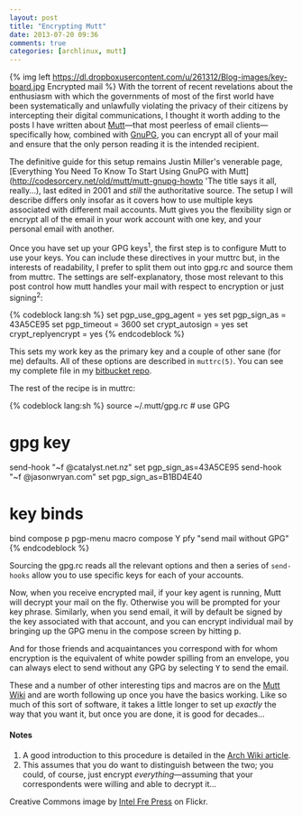 ```yaml
---
layout: post
title: "Encrypting Mutt"
date: 2013-07-20 09:36
comments: true
categories: [archlinux, mutt]
---
```

{% img left https://dl.dropboxusercontent.com/u/261312/Blog-images/key-board.jpg Encrypted mail %}
With the torrent of recent revelations about the enthusiasm with which
the governments of most of the first world have been systematically and
unlawfully violating the privacy of their citizens by intercepting their digital
communications, I thought it worth adding to the posts I have written about
[Mutt](http://jasonwryan.com/blog/categories/mutt/ 'Posts on mutt')—that most
peerless of email clients—specifically how, combined with 
[GnuPG](http://gnupg.org/ 'GPG home page'), you can encrypt all of your mail and
ensure that the only person reading it is the intended recipient.

The definitive guide for this setup remains Justin Miller's venerable page,
[Everything You Need To Know To Start Using GnuPG with Mutt](http://codesorcery.net/old/mutt/mutt-gnupg-howto 'The title says it all, really…),
last edited in 2001 and *still* the authoritative source. The setup I will
describe differs only insofar as it covers how to use multiple keys associated
with different mail accounts. Mutt gives you the flexibility sign or encrypt all
of the email in your work account with one key, and your personal email with
another.

Once you have set up your GPG keys<sup>1</sup>, the first step is to configure
Mutt to use your keys. You can include these directives in your 
<span class="file">muttrc</span> but, in the interests of readability, I prefer
to split them out into <span class="file">gpg.rc</span> and source them from
<span class="file">muttrc</span>. The settings are self-explanatory, those most
relevant to this post control how mutt handles your mail with respect to
encryption or just signing<sup>2</sup>:

{% codeblock lang:sh %}
set pgp_use_gpg_agent = yes
set pgp_sign_as = 43A5CE95
set pgp_timeout = 3600
set crypt_autosign = yes 
set crypt_replyencrypt = yes 
{% endcodeblock %}

This sets my work key as the primary key and a couple of other sane (for me)
defaults. All of these options are described in `muttrc(5)`. 
You can see my complete file in my 
[bitbucket repo](https://bitbucket.org/jasonwryan/shiv/src/default/.mutt/gpg.rc 'mutt config files').

The rest of the recipe is in <span class="file">muttrc</span>:

{% codeblock lang:sh %}
source ~/.mutt/gpg.rc            # use GPG

# gpg key
send-hook "~f @catalyst.net.nz"  set pgp_sign_as=43A5CE95
send-hook "~f @jasonwryan.com"   set pgp_sign_as=B1BD4E40

# key binds
bind compose p  pgp-menu
macro compose Y pfy "send mail without GPG"
{% endcodeblock %}

Sourcing the <span class="file">gpg.rc</span> reads all the relevant options
and then a series of `send-hooks` allow you to use specific keys for each of
your accounts.

Now, when you receive encrypted mail, if your key agent is running, Mutt will
decrypt your mail on the fly. Otherwise you will be prompted for your key
phrase. Similarly, when you send email, it will by default be signed by the key
associated with that account, and you can encrypt individual mail by bringing up
the GPG menu in the compose screen by hitting <kbd>p</kbd>.

And for those friends and acquaintances you correspond with for whom
encryption is the equivalent of white powder spilling from an envelope, you can
always elect to send without any GPG by selecting <kbd>Y</kbd> to send the
email.

These and a number of other interesting tips and macros are on the
[Mutt Wiki](http://dev.mutt.org/trac/wiki/MuttGuide/UseGPG 'Using GPG')
and are worth following up once you have the basics working. Like so much of
this sort of software, it takes a little longer to set up *exactly* the way that
you want it, but once you are done, it is good for decades…

#### Notes
1. A good introduction to this procedure is detailed in the 
[Arch Wiki article](https://wiki.archlinux.org/index.php/GPG).
2. This assumes that you do want to distinguish between the two; you could, of
   course, just encrypt *everything*—assuming that your correspondents were
   willing and able to decrypt it…

Creative Commons image by [Intel Fre Press](http://www.flickr.com/photos/54450095@N05/8229504229/) on Flickr.
